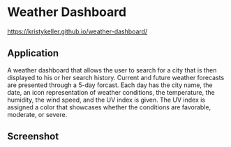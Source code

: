 # Weather Dashboard
https://kristykeller.github.io/weather-dashboard/

## Application 
A weather dashboard that allows the user to search for a city that is then displayed to his or her search history. Current and future weather forecasts are presented through a 5-day forcast. Each day has the city name, the date, an icon representation of weather conditions, the temperature, the humidity, the wind speed, and the UV index is given. The UV index is assigned a color that showcases whether the conditions are favorable, moderate, or severe. 


## Screenshot
